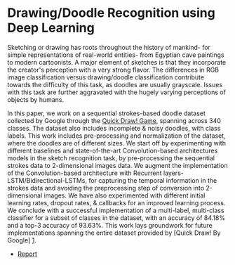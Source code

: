 # Drawing/Doodle Recognition using Deep Learning

Sketching or drawing has roots throughout the history of mankind- for simple representations of real-world entities- from Egyptian cave paintings to modern cartoonists. A major element of sketches is that they incorporate the creator's perception with a very strong flavor. The differences in RGB image classification versus drawing/doodle classification contribute towards the difficulty of this task, as doodles are usually grayscale. Issues with this task are further aggravated with the hugely varying perceptions of objects by humans. 

In this paper, we work on a sequential strokes-based doodle dataset collected by Google through the [Quick Draw! Game][1], spanning across 340 classes. The dataset also includes incomplete & noisy doodles, with class labels. This work includes pre-processing and normalization of the dataset, where the doodles are of different sizes. We start off by experimenting with different baselines and state-of-the-art Convolution-based architectures models in the sketch recognition task, by pre-processing the sequential strokes data to 2-dimensional images data. We augment the implementation of the Convolution-based architecture with Recurrent layers- LSTM/Bidirectional-LSTMs, for capturing the temporal information in the strokes data and avoiding the preprocessing step of conversion into 2-dimensional images. We have also experimented with different initial learning rates, dropout rates, & callbacks for an improved learning process. We conclude with a successful implementation of a multi-label, multi-class classifier for a subset of classes in the dataset, with an accuracy of 84.18% and a top-3 accuracy of 93.63%. This work lays groundwork for future implementations spanning the entire dataset provided by [Quick Draw! By Google] [1].

* [Report](https://github.com/1310aditya/Quick-Draw-Doodle-Recognition/blob/master/cs682_final_report.pdf)

	[1]: https://www.kaggle.com/c/quickdraw-doodle-recognition/data.